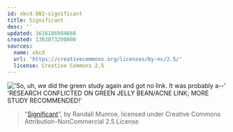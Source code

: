 ```yaml
---
id: xkcd.882-significant
title: Significant
desc: ''
updated: 1616186984668
created: 1302073200000
sources:
  name: xkcd
  url: 'https://creativecommons.org/licenses/by-nc/2.5/'
  license: Creative Commons 2.5
---
```

!['So, uh, we did the green study again and got no link. It was probably a--' 'RESEARCH CONFLICTED ON GREEN JELLY BEAN/ACNE LINK; MORE STUDY RECOMMENDED!'](https://imgs.xkcd.com/comics/significant.png)
> "[Significant](https://xkcd.com/882/)", by Randall Munroe, licensed under Creative Commons Attribution-NonCommercial 2.5 License
